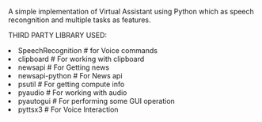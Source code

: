 A simple implementation of Virtual Assistant using Python which as speech recongnition and multiple tasks as features.



THIRD PARTY LIBRARY USED:

<li>SpeechRecognition # for Voice commands

<li>clipboard # For working with clipboard

<li>newsapi # For Getting news

<li>newsapi-python # For News api

<li>psutil # For getting compute info

<li>pyaudio # For working with audio

<li>pyautogui # For performing some GUI operation

<li>pyttsx3 # For Voice Interaction
